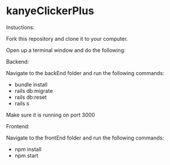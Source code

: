# kanyeClickerPlus

Instuctions: 

Fork this repository and clone it to your computer.

Open up a terminal window and do the following:

Backend:

Navigate to the backEnd folder and run the following commands:
* bundle install
* rails db:migrate
* rails db:reset
* rails s

Make sure it is running on port 3000


Frontend:

Navigate to the frontEnd folder and run the following commands:
* npm install
* npm start
